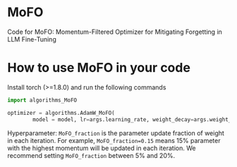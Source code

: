 # MoFO
Code for MoFO: Momentum-Filtered Optimizer for Mitigating Forgetting in LLM Fine-Tuning

# How to use MoFO in your code

Install torch (>=1.8.0) and run the following commands
```python
import algorithms_MoFO

optimizer = algorithms.AdamW_MoFO(
        model = model, lr=args.learning_rate, weight_decay=args.weight_decay,fraction=args.MoFO_fraction)
```

Hyperparameter: `MoFO_fraction` is the parameter update fraction of weight in each iteration. For example, `MoFO_fraction=0.15` means 15% parameter with the highest momentum will be updated in each iteration. We recommend setting `MoFO_fraction` between 5% and 20%.


 
